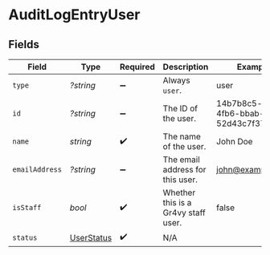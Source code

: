 # AuditLogEntryUser


## Fields

| Field                                | Type                                 | Required                             | Description                          | Example                              |
| ------------------------------------ | ------------------------------------ | ------------------------------------ | ------------------------------------ | ------------------------------------ |
| `type`                               | *?string*                            | :heavy_minus_sign:                   | Always `user`.                       | user                                 |
| `id`                                 | *?string*                            | :heavy_minus_sign:                   | The ID of the user.                  | 14b7b8c5-a6ba-4fb6-bbab-52d43c7f37ef |
| `name`                               | *string*                             | :heavy_check_mark:                   | The name of the user.                | John Doe                             |
| `emailAddress`                       | *?string*                            | :heavy_minus_sign:                   | The email address for this user.     | john@example.com                     |
| `isStaff`                            | *bool*                               | :heavy_check_mark:                   | Whether this is a Gr4vy staff user.  | false                                |
| `status`                             | [UserStatus](./UserStatus.md)        | :heavy_check_mark:                   | N/A                                  |                                      |